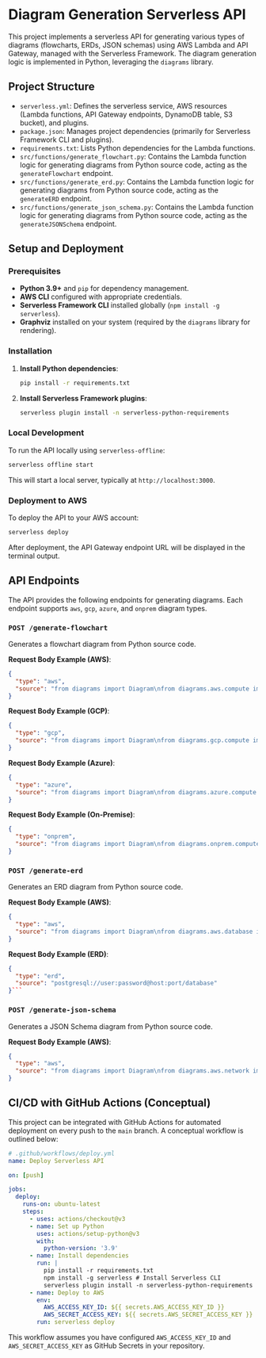 # Diagram Generation Serverless API

This project implements a serverless API for generating various types of diagrams (flowcharts, ERDs, JSON schemas) using AWS Lambda and API Gateway, managed with the Serverless Framework. The diagram generation logic is implemented in Python, leveraging the `diagrams` library.

## Project Structure

- `serverless.yml`: Defines the serverless service, AWS resources (Lambda functions, API Gateway endpoints, DynamoDB table, S3 bucket), and plugins.
- `package.json`: Manages project dependencies (primarily for Serverless Framework CLI and plugins).
- `requirements.txt`: Lists Python dependencies for the Lambda functions.
- `src/functions/generate_flowchart.py`: Contains the Lambda function logic for generating diagrams from Python source code, acting as the `generateFlowchart` endpoint.
- `src/functions/generate_erd.py`: Contains the Lambda function logic for generating diagrams from Python source code, acting as the `generateERD` endpoint.
- `src/functions/generate_json_schema.py`: Contains the Lambda function logic for generating diagrams from Python source code, acting as the `generateJSONSchema` endpoint.

## Setup and Deployment

### Prerequisites

- **Python 3.9+** and `pip` for dependency management.
- **AWS CLI** configured with appropriate credentials.
- **Serverless Framework CLI** installed globally (`npm install -g serverless`).
- **Graphviz** installed on your system (required by the `diagrams` library for rendering).

### Installation

1.  **Install Python dependencies**:

    ```bash
    pip install -r requirements.txt
    ```

2.  **Install Serverless Framework plugins**:

    ```bash
    serverless plugin install -n serverless-python-requirements
    ```

### Local Development

To run the API locally using `serverless-offline`:

```bash
serverless offline start
```

This will start a local server, typically at `http://localhost:3000`.

### Deployment to AWS

To deploy the API to your AWS account:

```bash
serverless deploy
```

After deployment, the API Gateway endpoint URL will be displayed in the terminal output.

## API Endpoints

The API provides the following endpoints for generating diagrams. Each endpoint supports `aws`, `gcp`, `azure`, and `onprem` diagram types.

### `POST /generate-flowchart`

Generates a flowchart diagram from Python source code.

**Request Body Example (AWS)**:

```json
{
  "type": "aws",
  "source": "from diagrams import Diagram\nfrom diagrams.aws.compute import EC2\n\nwith Diagram(\"My AWS Diagram\"):\n    EC2(\"Web Server\")"
}
```

**Request Body Example (GCP)**:

```json
{
  "type": "gcp",
  "source": "from diagrams import Diagram\nfrom diagrams.gcp.compute import ComputeEngine\n\nwith Diagram(\"My GCP Diagram\"):\n    ComputeEngine(\"VM Instance\")"
}
```

**Request Body Example (Azure)**:

```json
{
  "type": "azure",
  "source": "from diagrams import Diagram\nfrom diagrams.azure.compute import VirtualMachine\n\nwith Diagram(\"My Azure Diagram\"):\n    VirtualMachine(\"Azure VM\")"
}
```

**Request Body Example (On-Premise)**:

```json
{
  "type": "onprem",
  "source": "from diagrams import Diagram\nfrom diagrams.onprem.compute import Server\n\nwith Diagram(\"My On-Premise Diagram\"):\n    Server(\"Application Server\")"
}
```

### `POST /generate-erd`

Generates an ERD diagram from Python source code.

**Request Body Example (AWS)**:

```json
{
  "type": "aws",
  "source": "from diagrams import Diagram\nfrom diagrams.aws.database import RDS\n\nwith Diagram(\"My AWS ERD\"):\n    RDS(\"Database\")"
}
```

**Request Body Example (ERD)**:

```json
{
  "type": "erd",
  "source": "postgresql://user:password@host:port/database"
}```
```

### `POST /generate-json-schema`

Generates a JSON Schema diagram from Python source code.

**Request Body Example (AWS)**:

```json
{
  "type": "aws",
  "source": "from diagrams import Diagram\nfrom diagrams.aws.network import APIGateway\n\nwith Diagram(\"My AWS JSON Schema\"):\n    APIGateway(\"API Gateway\")"
}
```

## CI/CD with GitHub Actions (Conceptual)

This project can be integrated with GitHub Actions for automated deployment on every push to the `main` branch. A conceptual workflow is outlined below:

```yaml
# .github/workflows/deploy.yml
name: Deploy Serverless API

on: [push]

jobs:
  deploy:
    runs-on: ubuntu-latest
    steps:
      - uses: actions/checkout@v3
      - name: Set up Python
        uses: actions/setup-python@v3
        with:
          python-version: '3.9'
      - name: Install dependencies
        run: |
          pip install -r requirements.txt
          npm install -g serverless # Install Serverless CLI
          serverless plugin install -n serverless-python-requirements
      - name: Deploy to AWS
        env:
          AWS_ACCESS_KEY_ID: ${{ secrets.AWS_ACCESS_KEY_ID }}
          AWS_SECRET_ACCESS_KEY: ${{ secrets.AWS_SECRET_ACCESS_KEY }}
        run: serverless deploy
```

This workflow assumes you have configured `AWS_ACCESS_KEY_ID` and `AWS_SECRET_ACCESS_KEY` as GitHub Secrets in your repository.